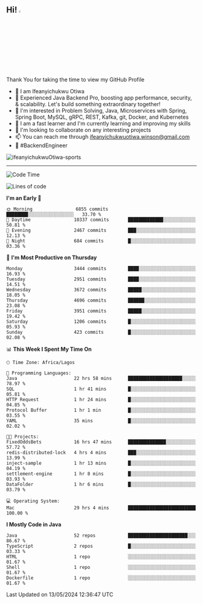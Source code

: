 <!-- BLOG-POST-LIST:START --><!-- BLOG-POST-LIST:END -->

## Hi! <img src="https://media.giphy.com/media/hvRJCLFzcasrR4ia7z/giphy.gif" width="4%"> 

Thank You for taking the time to view my GitHub Profile

- 👋 I am Ifeanyichukwu Otiwa
- 🚀 Experienced Java Backend Pro, boosting app performance, security, & scalability. Let's build something extraordinary together!
- 👀 I'm interested in Problem Solving, Java, Microservices with Spring, Spring Boot, MySQL, gRPC, REST, Kafka, git, Docker, and Kubernetes
- 🌱 I am a fast learner and I'm currently learning and improving my skills
- 💞️ I'm looking to collaborate on any interesting projects
- 📫 You can reach me through ifeanyichukwuotiwa.winson@gmail.com
- 🚀 #BackendEngineer

<p align="left" marginTop="10px"> <img src="https://komarev.com/ghpvc/?username=ifeanyichukwuOtiwa-sports&label=Profile%20views&color=0e75b6&style=for-the-badge" alt="ifeanyichukwuOtiwa-sports" /> </p>

***

<!--START_SECTION:waka-->
![Code Time](http://img.shields.io/badge/Code%20Time-2%2C508%20hrs%204%20mins-blue)

![Lines of code](https://img.shields.io/badge/From%20Hello%20World%20I%27ve%20Written-5.3%20million%20lines%20of%20code-blue)

**I'm an Early 🐤** 

```text
🌞 Morning                6855 commits        ████████░░░░░░░░░░░░░░░░░   33.70 % 
🌆 Daytime                10337 commits       █████████████░░░░░░░░░░░░   50.81 % 
🌃 Evening                2467 commits        ███░░░░░░░░░░░░░░░░░░░░░░   12.13 % 
🌙 Night                  684 commits         █░░░░░░░░░░░░░░░░░░░░░░░░   03.36 % 
```
📅 **I'm Most Productive on Thursday** 

```text
Monday                   3444 commits        ████░░░░░░░░░░░░░░░░░░░░░   16.93 % 
Tuesday                  2951 commits        ████░░░░░░░░░░░░░░░░░░░░░   14.51 % 
Wednesday                3672 commits        █████░░░░░░░░░░░░░░░░░░░░   18.05 % 
Thursday                 4696 commits        ██████░░░░░░░░░░░░░░░░░░░   23.08 % 
Friday                   3951 commits        █████░░░░░░░░░░░░░░░░░░░░   19.42 % 
Saturday                 1206 commits        █░░░░░░░░░░░░░░░░░░░░░░░░   05.93 % 
Sunday                   423 commits         █░░░░░░░░░░░░░░░░░░░░░░░░   02.08 % 
```


📊 **This Week I Spent My Time On** 

```text
🕑︎ Time Zone: Africa/Lagos

💬 Programming Languages: 
Java                     22 hrs 58 mins      ████████████████████░░░░░   78.97 % 
SQL                      1 hr 41 mins        █░░░░░░░░░░░░░░░░░░░░░░░░   05.81 % 
HTTP Request             1 hr 24 mins        █░░░░░░░░░░░░░░░░░░░░░░░░   04.85 % 
Protocol Buffer          1 hr 1 min          █░░░░░░░░░░░░░░░░░░░░░░░░   03.55 % 
YAML                     35 mins             █░░░░░░░░░░░░░░░░░░░░░░░░   02.02 % 

🐱‍💻 Projects: 
FixedOddsBets            16 hrs 47 mins      ██████████████░░░░░░░░░░░   57.72 % 
redis-distributed-lock   4 hrs 4 mins        ███░░░░░░░░░░░░░░░░░░░░░░   13.99 % 
inject-sample            1 hr 13 mins        █░░░░░░░░░░░░░░░░░░░░░░░░   04.19 % 
settlement-engine        1 hr 8 mins         █░░░░░░░░░░░░░░░░░░░░░░░░   03.93 % 
DataFolder               1 hr 6 mins         █░░░░░░░░░░░░░░░░░░░░░░░░   03.79 % 

💻 Operating System: 
Mac                      29 hrs 4 mins       █████████████████████████   100.00 % 
```

**I Mostly Code in Java** 

```text
Java                     52 repos            ██████████████████████░░░   86.67 % 
TypeScript               2 repos             █░░░░░░░░░░░░░░░░░░░░░░░░   03.33 % 
HTML                     1 repo              ░░░░░░░░░░░░░░░░░░░░░░░░░   01.67 % 
Shell                    1 repo              ░░░░░░░░░░░░░░░░░░░░░░░░░   01.67 % 
Dockerfile               1 repo              ░░░░░░░░░░░░░░░░░░░░░░░░░   01.67 % 
```




 Last Updated on 13/05/2024 12:36:47 UTC
<!--END_SECTION:waka-->

<!--
<p align="center">
![trophy](https://github-profile-trophy.vercel.app/?username=ifeanyichukwuOtiwa-sports&theme=onedark) (https://github.com/ryo-ma/github-profile-trophy)
</p>
-->

<!---
ifeanyi-otiwa/ifeanyi-otiwa is a ✨ special ✨ repository because its `README.md` (this file) appears on your GitHub profile.
You can click the Preview link to take a look at your changes.
--->

